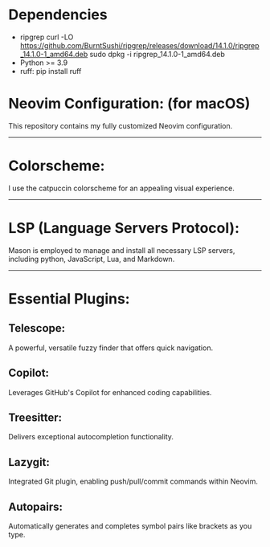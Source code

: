  # Dependencies

 - ripgrep
    curl -LO https://github.com/BurntSushi/ripgrep/releases/download/14.1.0/ripgrep_14.1.0-1_amd64.deb
    sudo dpkg -i ripgrep_14.1.0-1_amd64.deb
 - Python >= 3.9
 - ruff: pip install ruff

 # Neovim Configuration: (for macOS)

This repository contains my fully customized Neovim configuration.

---

# Colorscheme:
I use the catpuccin colorscheme for an appealing visual experience.

---

# LSP (Language Servers Protocol):
Mason is employed to manage and install all necessary LSP servers, including python, JavaScript, Lua, and Markdown.

---

# Essential Plugins:

## Telescope:
A powerful, versatile fuzzy finder that offers quick navigation.

## Copilot:
Leverages GitHub's Copilot for enhanced coding capabilities.

## Treesitter:
Delivers exceptional autocompletion functionality.

## Lazygit:
Integrated Git plugin, enabling push/pull/commit commands within Neovim.

## Autopairs:
Automatically generates and completes symbol pairs like brackets as you type.
